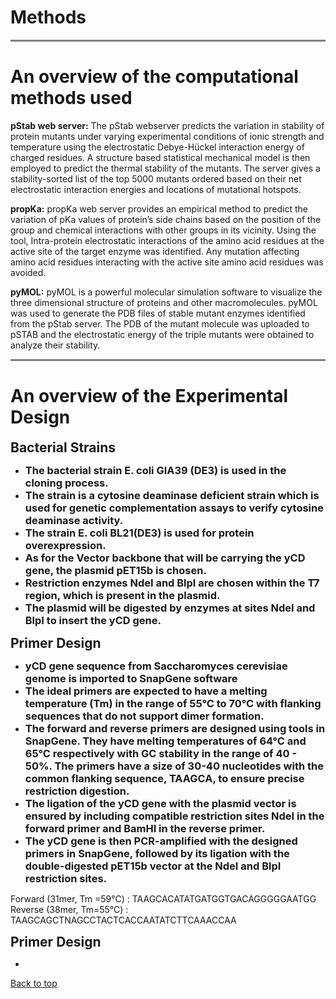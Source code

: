 # Methods

<hr style="height:3px;border:none;color:#808080;background-color:#808080;" />

# **An overview of the computational methods used**
**pStab web server:** The pStab webserver predicts the variation in stability of protein mutants under varying experimental conditions of ionic strength and temperature using the electrostatic  Debye-Hückel interaction energy of charged residues. A structure based statistical mechanical model is then employed to predict the thermal stability of the mutants. The server gives a stability-sorted list of the top 5000 mutants ordered based on their net electrostatic interaction energies and locations of mutational hotspots.

**propKa:** propKa web server provides an empirical method to predict the variation of pKa values of protein’s side chains based on the position of the group and chemical interactions with other groups in its vicinity. Using the tool, Intra-protein electrostatic interactions of the amino acid residues at the active site of the target enzyme was identified. Any mutation affecting amino acid residues interacting with the active site amino acid residues was avoided. 

**pyMOL:** pyMOL is a powerful molecular simulation software to visualize the three dimensional structure of proteins and other macromolecules. pyMOL was used to generate the PDB files of stable mutant enzymes identified from the pStab server. The PDB of the mutant molecule was uploaded to pSTAB and the electrostatic energy of the triple mutants were obtained to analyze their stability.

<hr style="height:3px;border:none;color:#808080;background-color:#808080;" />

# **An overview of the Experimental Design**

<h2 style="margin: 0 !important;">Bacterial Strains</h2>

<ul>
  <li><h3 style="margin: 0 !important;">The bacterial strain E. coli GIA39 (DE3) is used in the cloning process.</h3></li>
  <li><h3 style="margin: 0 !important;">The strain is a cytosine deaminase deficient strain which is used for genetic complementation assays to verify cytosine deaminase activity.</h3></li>
  <li><h3 style="margin: 0 !important;">The strain E. coli BL21(DE3) is used for protein overexpression.</h3></li>
  <li><h3 style="margin: 0 !important;">As for the Vector backbone that will be carrying the yCD gene, the plasmid pET15b is chosen.</h3></li>
  <li><h3 style="margin: 0 !important;">Restriction enzymes NdeI and BlpI are chosen within the T7 region, which is present in the plasmid.</h3></li>
  <li><h3 style="margin: 0 !important;">The plasmid will be digested by enzymes at sites NdeI and BlpI to insert the yCD gene.</h3></li>
</ul>

<h2 style="margin: 0 !important;">Primer Design</h2>

<ul>
  <li><h3 style="margin: 0 !important;">yCD gene sequence from Saccharomyces cerevisiae genome is imported to SnapGene software</h3></li>
  <li><h3 style="margin: 0 !important;">The ideal primers are expected to have a melting temperature (Tm) in the range of 55°C to 70°C with flanking sequences that do not support dimer formation.</h3></li>
  <li><h3 style="margin: 0 !important;">The forward and reverse primers are designed using tools in SnapGene. They have melting temperatures of 64°C and 65°C respectively with GC stability in the range of 40 - 50%. The primers have a size of 30-40 nucleotides with the common flanking sequence, TAAGCA, to ensure precise restriction digestion. </h3></li>
  <li><h3 style="margin: 0 !important;">The ligation of the yCD gene with the plasmid vector is ensured by including compatible restriction sites NdeI in the forward primer and BamHI in the reverse primer.</h3></li>
  <li><h3 style="margin: 0 !important;">The yCD gene is then PCR-amplified with the designed primers in SnapGene, followed by its ligation with the double-digested pET15b vector at the NdeI and BlpI restriction sites.</h3></li>
</ul>

Forward (31mer, Tm =59℃) : TAAGCACATATGATGGTGACAGGGGGAATGG 
Reverse (38mer, Tm=55℃) : TAAGCAGCTNAGCCTACTCACCAATATCTTCAAACCAA

<h2 style="margin: 0 !important;">Primer Design</h2>

<ul>
  <li><h3 style="margin: 0 !important;"></h3></li>
</ul>

[Back to top](#)
